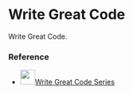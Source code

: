 # Write Great Code
Write Great Code.

### Reference
 - <img src='http://www.plantation-productions.com/Webster/www.writegreatcode.com/Images/WGC.gif' height=30px />[Write Great Code Series](http://www.plantation-productions.com/Webster/www.writegreatcode.com/)
